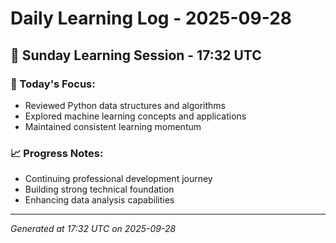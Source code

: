 # Daily Learning Log - 2025-09-28

## 📅 Sunday Learning Session - 17:32 UTC

### 🎯 Today's Focus:
- Reviewed Python data structures and algorithms
- Explored machine learning concepts and applications
- Maintained consistent learning momentum

### 📈 Progress Notes:
- Continuing professional development journey
- Building strong technical foundation
- Enhancing data analysis capabilities

---
*Generated at 17:32 UTC on 2025-09-28*
